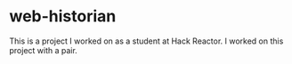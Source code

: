 # web-historian

This is a project I worked on as a student at Hack Reactor. I worked on this project with a pair.
